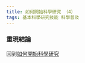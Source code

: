 ```yaml
---
title: 如何開始科學研究 （4）
tags: 基本科學研究技能 科學普及
---
```


### 重現結論



回到[如何開始科學研究](../../07/21/how_to_do_research_1.html)
